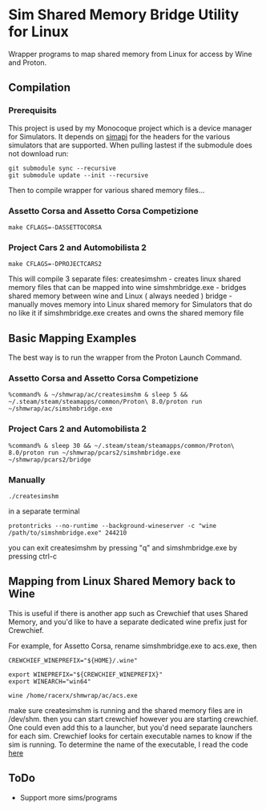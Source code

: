 # Sim Shared Memory Bridge Utility for Linux

Wrapper programs to map shared memory from Linux for access by Wine and Proton.

## Compilation

### Prerequisits

This project is used by my Monocoque project which is a device manager for Simulators. It depends on [simapi](https://github.com/spacefreak18/simapi) for the headers for the various simulators that are supported. When pulling lastest if the submodule does not download run:
```
git submodule sync --recursive
git submodule update --init --recursive
```
Then to compile wrapper for various shared memory files...
### Assetto Corsa and Assetto Corsa Competizione
```
make CFLAGS=-DASSETTOCORSA
```
### Project Cars 2 and Automobilista 2
```
make CFLAGS=-DPROJECTCARS2
```
This will compile 3 separate files:
createsimshm - creates linux shared memory files that can be mapped into wine
simshmbridge.exe - bridges shared memory between wine and Linux ( always needed )
bridge - manually moves memory into Linux shared memory for Simulators that do no like it if simshmbridge.exe creates and owns the shared memory file

## Basic Mapping Examples

The best way is to run the wrapper from the Proton Launch Command.
### Assetto Corsa and Assetto Corsa Competizione
```
%command% & ~/shmwrap/ac/createsimshm & sleep 5 && ~/.steam/steam/steamapps/common/Proton\ 8.0/proton run ~/shmwrap/ac/simshmbridge.exe
```
### Project Cars 2 and Automobilista 2
```
%command% & sleep 30 && ~/.steam/steam/steamapps/common/Proton\ 8.0/proton run ~/shmwrap/pcars2/simshmbridge.exe ~/shmwrap/pcars2/bridge
```
### Manually
```
./createsimshm
```
in a separate terminal
```
protontricks --no-runtime --background-wineserver -c "wine /path/to/simshmbridge.exe" 244210
```
you can exit createsimshm by pressing "q" and simshmbridge.exe by pressing ctrl-c

## Mapping from Linux Shared Memory back to Wine

This is useful if there is another app such as Crewchief that uses Shared Memory, and you'd like to have a separate dedicated wine prefix just for Crewchief.

For example, for Assetto Corsa, rename simshmbridge.exe to acs.exe, then
```
CREWCHIEF_WINEPREFIX="${HOME}/.wine"

export WINEPREFIX="${CREWCHIEF_WINEPREFIX}"
export WINEARCH="win64"

wine /home/racerx/shmwrap/ac/acs.exe
```
make sure createsimshm is running and the shared memory files are in /dev/shm.
then you can start crewchief however you are starting crewchief. One could even add this to a launcher, but you'd need separate launchers for each sim. Crewchief
looks for certain executable names to know if the sim is running. To determine the name of the executable, I read the code [here](https://gitlab.com/mr_belowski/CrewChiefV4/-/blob/master/CrewChiefV4/GameDefinition.cs)

## ToDo
 - Support more sims/programs

